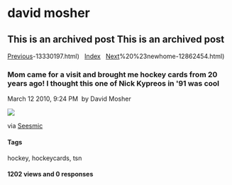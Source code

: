 # david mosher

## This is an archived post This is an archived post

[Previous](../../../posts/2010/03/More%20hockey%20cards%20of%20note%20from%20the%20early%2090's%20that%20I%20found%20in%20stuff%20my%20Mom%20brought%20me%20:)-13330197.html)
  [Index](../../../index-2.html)  
[Next](../../../posts/2010/03/Weekend%20project:%20nearing%20completion;%20the%20drywall%20and%20framing%20anyways%20:)%20%23newhome-12862454.html)

### Mom came for a visit and brought me hockey cards from 20 years ago! I thought this one of Nick Kypreos in '91 was cool

March 12 2010, 9:24 PM  by David Mosher

![](../../../image/2010/03/7242984-nick.kypreos.png)

via [Seesmic](http://desktop.seesmic.com/)

#### Tags

hockey, hockeycards, tsn

#### 1202 views and 0 responses

